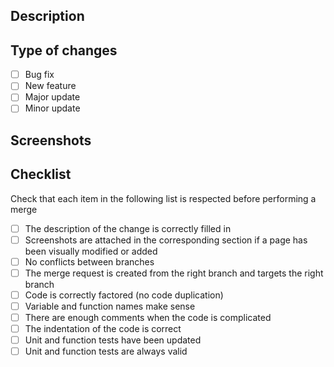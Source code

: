 ## Description

## Type of changes

-   [ ] Bug fix
-   [ ] New feature
-   [ ] Major update
-   [ ] Minor update

## Screenshots

## Checklist

Check that each item in the following list is respected before performing a merge

-   [ ] The description of the change is correctly filled in
-   [ ] Screenshots are attached in the corresponding section if a page has been visually modified or added
-   [ ] No conflicts between branches
-   [ ] The merge request is created from the right branch and targets the right branch
-   [ ] Code is correctly factored (no code duplication)
-   [ ] Variable and function names make sense
-   [ ] There are enough comments when the code is complicated
-   [ ] The indentation of the code is correct
-   [ ] Unit and function tests have been updated
-   [ ] Unit and function tests are always valid
